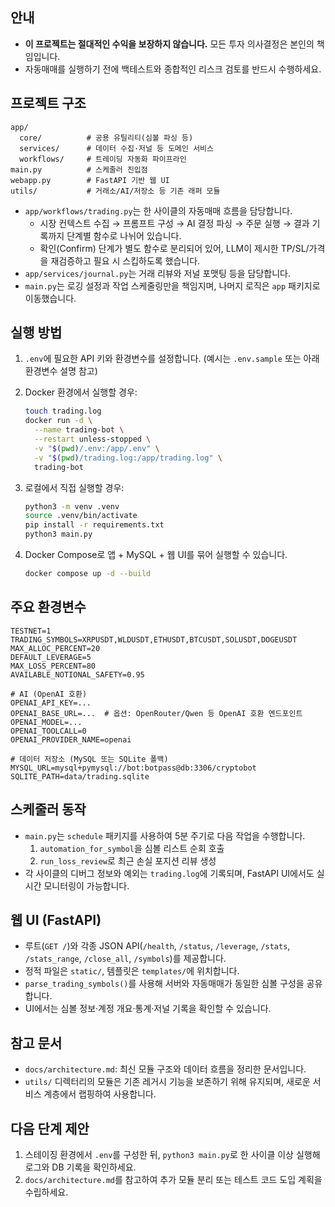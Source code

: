 ## 안내

- **이 프로젝트는 절대적인 수익을 보장하지 않습니다.** 모든 투자 의사결정은 본인의 책임입니다.
- 자동매매를 실행하기 전에 백테스트와 종합적인 리스크 검토를 반드시 수행하세요.

## 프로젝트 구조

```
app/
  core/          # 공용 유틸리티(심볼 파싱 등)
  services/      # 데이터 수집·저널 등 도메인 서비스
  workflows/     # 트레이딩 자동화 파이프라인
main.py          # 스케줄러 진입점
webapp.py        # FastAPI 기반 웹 UI
utils/           # 거래소/AI/저장소 등 기존 래퍼 모듈
```

- `app/workflows/trading.py`는 한 사이클의 자동매매 흐름을 담당합니다.
  - 시장 컨텍스트 수집 → 프롬프트 구성 → AI 결정 파싱 → 주문 실행 → 결과 기록까지 단계별 함수로 나뉘어 있습니다.
  - 확인(Confirm) 단계가 별도 함수로 분리되어 있어, LLM이 제시한 TP/SL/가격을 재검증하고 필요 시 스킵하도록 했습니다.
- `app/services/journal.py`는 거래 리뷰와 저널 포맷팅 등을 담당합니다.
- `main.py`는 로깅 설정과 작업 스케줄링만을 책임지며, 나머지 로직은 `app` 패키지로 이동했습니다.

## 실행 방법

1. `.env`에 필요한 API 키와 환경변수를 설정합니다. (예시는 `.env.sample` 또는 아래 환경변수 설명 참고)
2. Docker 환경에서 실행할 경우:

   ```bash
   touch trading.log
   docker run -d \
     --name trading-bot \
     --restart unless-stopped \
     -v "$(pwd)/.env:/app/.env" \
     -v "$(pwd)/trading.log:/app/trading.log" \
     trading-bot
   ```

3. 로컬에서 직접 실행할 경우:

   ```bash
   python3 -m venv .venv
   source .venv/bin/activate
   pip install -r requirements.txt
   python3 main.py
   ```

4. Docker Compose로 앱 + MySQL + 웹 UI를 묶어 실행할 수 있습니다.

   ```bash
   docker compose up -d --build
   ```

## 주요 환경변수

```text
TESTNET=1
TRADING_SYMBOLS=XRPUSDT,WLDUSDT,ETHUSDT,BTCUSDT,SOLUSDT,DOGEUSDT
MAX_ALLOC_PERCENT=20
DEFAULT_LEVERAGE=5
MAX_LOSS_PERCENT=80
AVAILABLE_NOTIONAL_SAFETY=0.95

# AI (OpenAI 호환)
OPENAI_API_KEY=...
OPENAI_BASE_URL=...  # 옵션: OpenRouter/Qwen 등 OpenAI 호환 엔드포인트
OPENAI_MODEL=...
OPENAI_TOOLCALL=0
OPENAI_PROVIDER_NAME=openai

# 데이터 저장소 (MySQL 또는 SQLite 폴백)
MYSQL_URL=mysql+pymysql://bot:botpass@db:3306/cryptobot
SQLITE_PATH=data/trading.sqlite
```

## 스케줄러 동작

- `main.py`는 `schedule` 패키지를 사용하여 5분 주기로 다음 작업을 수행합니다.
  1. `automation_for_symbol`을 심볼 리스트 순회 호출
  2. `run_loss_review`로 최근 손실 포지션 리뷰 생성
- 각 사이클의 디버그 정보와 예외는 `trading.log`에 기록되며, FastAPI UI에서도 실시간 모니터링이 가능합니다.

## 웹 UI (FastAPI)

- 루트(`GET /`)와 각종 JSON API(`/health`, `/status`, `/leverage`, `/stats`, `/stats_range`, `/close_all`, `/symbols`)를 제공합니다.
- 정적 파일은 `static/`, 템플릿은 `templates/`에 위치합니다.
- `parse_trading_symbols()`를 사용해 서버와 자동매매가 동일한 심볼 구성을 공유합니다.
- UI에서는 심볼 정보·계정 개요·통계·저널 기록을 확인할 수 있습니다.

## 참고 문서

- `docs/architecture.md`: 최신 모듈 구조와 데이터 흐름을 정리한 문서입니다.
- `utils/` 디렉터리의 모듈은 기존 레거시 기능을 보존하기 위해 유지되며, 새로운 서비스 계층에서 랩핑하여 사용합니다.

## 다음 단계 제안

1. 스테이징 환경에서 `.env`를 구성한 뒤, `python3 main.py`로 한 사이클 이상 실행해 로그와 DB 기록을 확인하세요.
2. `docs/architecture.md`를 참고하여 추가 모듈 분리 또는 테스트 코드 도입 계획을 수립하세요.
